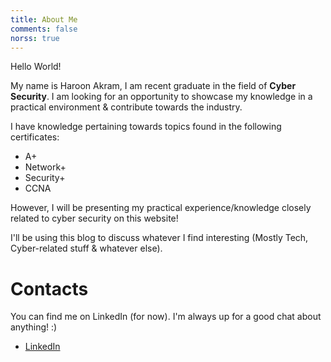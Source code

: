```yaml
---
title: About Me
comments: false
norss: true
---
```


Hello World! 

My name is Haroon Akram, I am recent graduate in the field of **Cyber Security**.
I am looking for an opportunity to showcase my knowledge in a practical environment & contribute towards the industry.

I have knowledge pertaining towards topics found in the following certificates:
- A+ 
- Network+
- Security+
- CCNA 

However, I will be presenting my practical experience/knowledge closely related to cyber security on this website! 

I'll be using this blog to discuss whatever I find interesting (Mostly Tech, Cyber-related stuff & whatever else).

# Contacts
You can find me on LinkedIn (for now). I'm always up for a good chat about anything! :)
- [LinkedIn](https://www.linkedin.com/in/haroon-akram/)